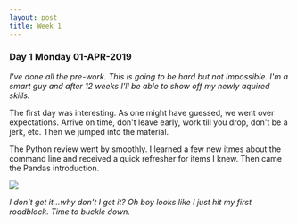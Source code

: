 ```yaml
---
layout: post
title: Week 1
---
```


### Day 1 Monday 01-APR-2019
*I've done all the pre-work. This is going to be hard but not impossible. I'm a smart guy and after 12 weeks I'll be able to show off my newly aquired skills.*

The first day was interesting. As one might have guessed, we went over expectations. Arrive on time, don't leave early, work till you drop, don't be a jerk, etc. Then we jumped into the material.

The Python review went by smoothly. I learned a few new itmes about the command line and received a quick refresher for items I knew. Then came the Pandas introduction.

![](i.dailymail.co.uk/i/pix/2015/03/16/26B350AE00000578-0-The_panda_normally_a_docile_animal_was_chased_and_is_believed_to-m-52_1426522113788.jpg)

*I don't get it...why don't I get it? Oh boy looks like I just hit my first roadblock. Time to buckle down.*

